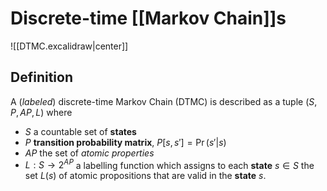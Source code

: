 # Discrete-time [[Markov Chain]]s

![[DTMC.excalidraw|center]]

## Definition

A (*labeled*) discrete-time Markov Chain (DTMC) is described as a tuple $(S, P, AP, L)$ where
- $S$ a countable set of **states**
- $P$ **transition probability matrix**, $P[s, s'] = \Pr(s'|s)$
- $AP$ the set of _atomic properties_
- $L : S \to 2^{AP}$ a labelling function which assigns to each **state** $s ∈ S$ the set $L(s)$ of atomic propositions that are valid in the **state** $s$.

